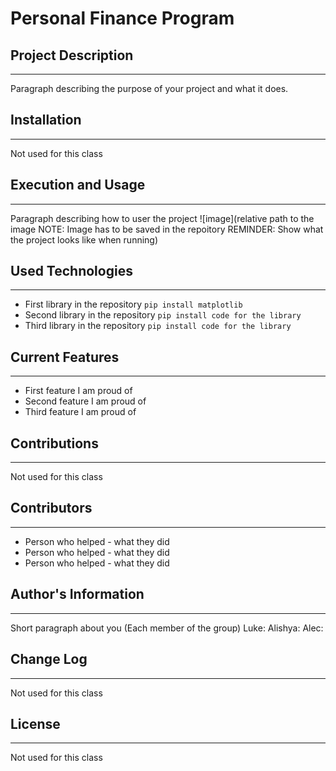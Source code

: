 # Personal Finance Program

## Project Description
---
Paragraph describing the purpose of your project and what it does.  

## Installation
---
Not used for this class  

## Execution and Usage
---
Paragraph describing how to user the project
![image](relative path to the image NOTE: Image has to be saved in the repoitory REMINDER: Show what the project looks like when running)  

## Used Technologies
---
+ First library in the repository
`pip install matplotlib`
+ Second library in the repository
`pip install code for the library`
+ Third library in the repository
`pip install code for the library`  

## Current Features
---
+ First feature I am proud of
+ Second feature I am proud of
+ Third feature I am proud of  

## Contributions
---
Not used for this class  

## Contributors
---
+ Person who helped - what they did
+ Person who helped - what they did
+ Person who helped - what they did  

## Author's Information
---
Short paragraph about you (Each member of the group)
Luke:
Alishya:
Alec:

## Change Log
---
Not used for this class  

## License
---
Not used for this class  

